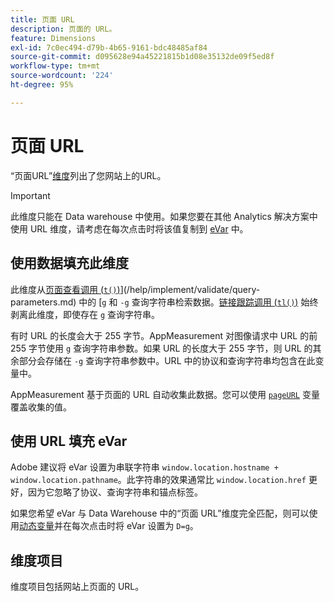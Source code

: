 ```yaml
---
title: 页面 URL
description: 页面的 URL。
feature: Dimensions
exl-id: 7c0ec494-d79b-4b65-9161-bdc48485af84
source-git-commit: d095628e94a45221815b1d08e35132de09f5ed8f
workflow-type: tm+mt
source-wordcount: '224'
ht-degree: 95%

---
```


# 页面 URL

“页面URL”[维度](overview.md)列出了您网站上的URL。

>[!IMPORTANT]
>
>此维度只能在 Data warehouse 中使用。如果您要在其他 Analytics 解决方案中使用 URL 维度，请考虑在每次点击时将该值复制到 [eVar](evar.md) 中。

## 使用数据填充此维度

此维度从[页面查看调用 (`t()`)](/help/implement/vars/functions/t-method.md)](/help/implement/validate/query-parameters.md) 中的 [`g` 和 `-g` 查询字符串检索数据。[链接跟踪调用 (`tl()`)](/help/implement/vars/functions/tl-method.md) 始终剥离此维度，即使存在 `g` 查询字符串。

有时 URL 的长度会大于 255 字节。AppMeasurement 对图像请求中 URL 的前 255 字节使用 `g` 查询字符串参数。如果 URL 的长度大于 255 字节，则 URL 的其余部分会存储在 `-g` 查询字符串参数中。URL 中的协议和查询字符串均包含在此变量中。

AppMeasurement 基于页面的 URL 自动收集此数据。您可以使用 [`pageURL`](/help/implement/vars/page-vars/pageurl.md) 变量覆盖收集的值。

## 使用 URL 填充 eVar

Adobe 建议将 eVar 设置为串联字符串 `window.location.hostname + window.location.pathname`。此字符串的效果通常比 `window.location.href` 更好，因为它忽略了协议、查询字符串和锚点标签。

如果您希望 eVar 与 Data Warehouse 中的“页面 URL”维度完全匹配，则可以使用[动态变量](/help/implement/vars/page-vars/dynamic-variables.md)并在每次点击时将 eVar 设置为 `D=g`。

## 维度项目

维度项目包括网站上页面的 URL。
